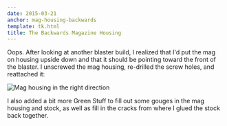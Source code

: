 ```yaml
---
date: 2015-03-21
anchor: mag-housing-backwards
template: tk.html
title: The Backwards Magazine Housing
---
```


Oops. After looking at another blaster build, I realized that I'd put the
mag on housing upside down and that it should be pointing toward the front
of the blaster. I unscrewed the mag housing, re-drilled the screw holes,
and reattached it:

![Mag housing in the right direction](/images/blaster/mag-housing-fixed.jpg)

I also added a bit more Green Stuff to fill out some gouges in the mag
housing and stock, as well as fill in the cracks from where I glued the
stock back together.
